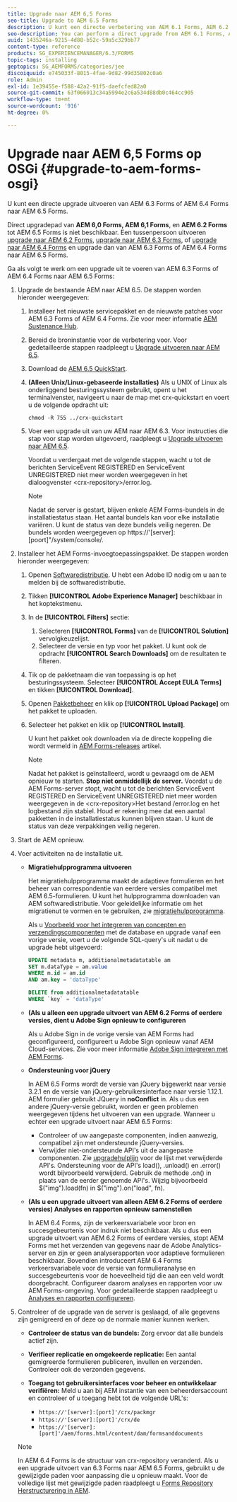 ```yaml
---
title: Upgrade naar AEM 6,5 Forms
seo-title: Upgrade to AEM 6.5 Forms
description: U kunt een directe verbetering van AEM 6.1 Forms, AEM 6.2 Forms, en LiveCycle ES4 SP1 aan AEM 6.3 Forms uitvoeren.
seo-description: You can perform a direct upgrade from AEM 6.1 Forms, AEM 6.2 Forms, and LiveCycle ES4 SP1 to AEM 6.3 Forms.
uuid: 1435246a-9215-4d88-b52c-59a5c329bb77
content-type: reference
products: SG_EXPERIENCEMANAGER/6.3/FORMS
topic-tags: installing
geptopics: SG_AEMFORMS/categories/jee
discoiquuid: e745033f-8015-4fae-9d82-99d35802c0a6
role: Admin
exl-id: 1e39455e-f588-42a2-91f5-daefcfed82a0
source-git-commit: 63f066013c34a5994e2c6a534d88db0c464cc905
workflow-type: tm+mt
source-wordcount: '916'
ht-degree: 0%

---
```


# Upgrade naar AEM 6,5 Forms op OSGi {#upgrade-to-aem-forms-osgi}

U kunt een directe upgrade uitvoeren van AEM 6.3 Forms of AEM 6.4 Forms naar AEM 6.5 Forms.

Direct upgradepad van **AEM 6,0 Forms, AEM 6,1 Forms**, en **AEM 6.2 Forms** tot AEM 6.5 Forms is niet beschikbaar. Een tussenpersoon uitvoeren [upgrade naar AEM 6.2 Forms](https://helpx.adobe.com/experience-manager/6-2/forms/using/upgrade.html), [upgrade naar AEM 6.3 Forms](https://helpx.adobe.com/experience-manager/6-3/forms/using/upgrade.html), of [upgrade naar AEM 6.4 Forms](/help/forms/using/upgrade.md) en upgrade dan van AEM 6.3 Forms of AEM 6.4 Forms naar AEM 6.5 Forms.

Ga als volgt te werk om een upgrade uit te voeren van AEM 6.3 Forms of AEM 6.4 Forms naar AEM 6.5 Forms:

1. Upgrade de bestaande AEM naar AEM 6.5. De stappen worden hieronder weergegeven:

   1. Installeer het nieuwste servicepakket en de nieuwste patches voor AEM 6.3 Forms of AEM 6.4 Forms. Zie voor meer informatie [AEM Sustenance Hub](https://helpx.adobe.com/experience-manager/aem-releases-updates.html).
   1. Bereid de broninstantie voor de verbetering voor. Voor gedetailleerde stappen raadpleegt u [Upgrade uitvoeren naar AEM 6.5](/help/sites-deploying/upgrade.md).
   1. Download de [AEM 6.5 QuickStart](/help/sites-deploying/deploy.md#getting%20the%20software).
   1. **(Alleen Unix/Linux-gebaseerde installaties)** Als u UNIX of Linux als onderliggend besturingssysteem gebruikt, opent u het terminalvenster, navigeert u naar de map met crx-quickstart en voert u de volgende opdracht uit:

      `chmod -R 755 ../crx-quickstart`

   1. Voer een upgrade uit van uw AEM naar AEM 6.3. Voor instructies die stap voor stap worden uitgevoerd, raadpleegt u [Upgrade uitvoeren naar AEM 6.5](/help/sites-deploying/upgrade.md).

      Voordat u verdergaat met de volgende stappen, wacht u tot de berichten ServiceEvent REGISTERED en ServiceEvent UNREGISTERED niet meer worden weergegeven in het dialoogvenster &lt;crx-repository>/error.log.

      >[!NOTE]
      >
      >Nadat de server is gestart, blijven enkele AEM Forms-bundels in de installatiestatus staan. Het aantal bundels kan voor elke installatie variëren. U kunt de status van deze bundels veilig negeren. De bundels worden weergegeven op https://&#39;[server]:[poort]&quot;/system/console/.

1. Installeer het AEM Forms-invoegtoepassingspakket. De stappen worden hieronder weergegeven:

   1. Openen [Softwaredistributie](https://experience.adobe.com/downloads). U hebt een Adobe ID nodig om u aan te melden bij de softwaredistributie.
   1. Tikken **[!UICONTROL Adobe Experience Manager]** beschikbaar in het koptekstmenu.
   1. In de **[!UICONTROL Filters]** sectie:
      1. Selecteren **[!UICONTROL Forms]** van de **[!UICONTROL Solution]** vervolgkeuzelijst.
      1. Selecteer de versie en typ voor het pakket. U kunt ook de opdracht **[!UICONTROL Search Downloads]** om de resultaten te filteren.
   1. Tik op de pakketnaam die van toepassing is op het besturingssysteem. Selecteer **[!UICONTROL Accept EULA Terms]** en tikken **[!UICONTROL Download]**.
   1. Openen [Pakketbeheer](https://experienceleague.adobe.com/docs/experience-manager-65/administering/contentmanagement/package-manager.html)  en klik op **[!UICONTROL Upload Package]** om het pakket te uploaden.
   1. Selecteer het pakket en klik op **[!UICONTROL Install]**.

      U kunt het pakket ook downloaden via de directe koppeling die wordt vermeld in [AEM Forms-releases](https://helpx.adobe.com/aem-forms/kb/aem-forms-releases.html) artikel.

      >[!NOTE]
      >
      >Nadat het pakket is geïnstalleerd, wordt u gevraagd om de AEM opnieuw te starten. **Stop niet onmiddellijk de server.** Voordat u de AEM Forms-server stopt, wacht u tot de berichten ServiceEvent REGISTERED en ServiceEvent UNREGISTERED niet meer worden weergegeven in de &lt;crx-repository>Het bestand /error.log en het logbestand zijn stabiel. Houd er rekening mee dat een aantal pakketten in de installatiestatus kunnen blijven staan. U kunt de status van deze verpakkingen veilig negeren.

1. Start de AEM opnieuw.

1. Voer activiteiten na de installatie uit.

   * **Migratiehulpprogramma uitvoeren**

      Het migratiehulpprogramma maakt de adaptieve formulieren en het beheer van correspondentie van eerdere versies compatibel met AEM 6.5-formulieren. U kunt het hulpprogramma downloaden van AEM softwaredistributie. Voor geleidelijke informatie om het migratienut te vormen en te gebruiken, zie [migratiehulpprogramma](../../forms/using/migration-utility.md).

      Als u [Voorbeeld voor het integreren van concepten en verzendingscomponenten](https://helpx.adobe.com/experience-manager/6-3/forms/using/integrate-draft-submission-database.html) met de database en upgrade vanaf een vorige versie, voert u de volgende SQL-query&#39;s uit nadat u de upgrade hebt uitgevoerd:

      ```sql
      UPDATE metadata m, additionalmetadatatable am
      SET m.dataType = am.value
      WHERE m.id = am.id
      AND am.key = 'dataType'
      ```

      ```sql
      DELETE from additionalmetadatatable
      WHERE `key` = 'dataType'
      ```

   * **(Als u alleen een upgrade uitvoert van AEM 6.2 Forms of eerdere versies, dient u Adobe Sign opnieuw te configureren**

      Als u Adobe Sign in de vorige versie van AEM Forms had geconfigureerd, configureert u Adobe Sign opnieuw vanaf AEM Cloud-services. Zie voor meer informatie [Adobe Sign integreren met AEM Forms](../../forms/using/adobe-sign-integration-adaptive-forms.md).

   * **Ondersteuning voor jQuery**

      In AEM 6.5 Forms wordt de versie van jQuery bijgewerkt naar versie 3.2.1 en de versie van jQuery-gebruikersinterface naar versie 1.12.1. AEM formulier gebruikt JQuery in **noConflict** in. Als u dus een andere jQuery-versie gebruikt, worden er geen problemen weergegeven tijdens het uitvoeren van een upgrade. Wanneer u echter een upgrade uitvoert naar AEM 6.5 Forms:

      * Controleer of uw aangepaste componenten, indien aanwezig, compatibel zijn met ondersteunde jQuery-versies.
      * Verwijder niet-ondersteunde API&#39;s uit de aangepaste componenten. Zie [upgradehulplijn](https://jquery.com/upgrade-guide/3.0/) voor de lijst met verwijderde API&#39;s. Ondersteuning voor de API&#39;s load(), .unload() en .error() wordt bijvoorbeeld verwijderd. Gebruik de methode .on() in plaats van de eerder genoemde API&#39;s. Wijzig bijvoorbeeld $(&quot;img&quot;).load(fn) in $(&quot;img&quot;).on(&quot;load&quot;, fn).
   * **(Als u een upgrade uitvoert van alleen AEM 6.2 Forms of eerdere versies) Analyses en rapporten opnieuw samenstellen**

      In AEM 6.4 Forms, zijn de verkeersvariabele voor bron en succesgebeurtenis voor indruk niet beschikbaar. Als u dus een upgrade uitvoert van AEM 6.2 Forms of eerdere versies, stopt AEM Forms met het verzenden van gegevens naar de Adobe Analytics-server en zijn er geen analyserapporten voor adaptieve formulieren beschikbaar. Bovendien introduceert AEM 6.4 Forms verkeersvariabele voor de versie van formulieranalyse en succesgebeurtenis voor de hoeveelheid tijd die aan een veld wordt doorgebracht. Configureer daarom analyses en rapporten voor uw AEM Forms-omgeving. Voor gedetailleerde stappen raadpleegt u [Analyses en rapporten configureren](../../forms/using/configure-analytics-forms-documents.md).


1. Controleer of de upgrade van de server is geslaagd, of alle gegevens zijn gemigreerd en of deze op de normale manier kunnen werken.

   * **Controleer de status van de bundels:** Zorg ervoor dat alle bundels actief zijn.
   * **Verifieer replicatie en omgekeerde replicatie:** Een aantal gemigreerde formulieren publiceren, invullen en verzenden. Controleer ook de verzonden gegevens.
   * **Toegang tot gebruikersinterfaces voor beheer en ontwikkelaar verifiëren:** Meld u aan bij AEM instantie van een beheerdersaccount en controleer of u toegang hebt tot de volgende URL&#39;s:

      * `https://'[server]:[port]'/crx/packmgr`
      * `https://'[server]:[port]'/crx/de`
      * `https://'[server]:[port]'/aem/forms.html/content/dam/formsanddocuments`

   >[!NOTE]
   In AEM 6.4 Forms is de structuur van crx-repository veranderd. Als u een upgrade uitvoert van 6.3 Forms naar AEM 6.5 Forms, gebruikt u de gewijzigde paden voor aanpassing die u opnieuw maakt. Voor de volledige lijst met gewijzigde paden raadpleegt u [Forms Repository Herstructurering in AEM](/help/sites-deploying/forms-repository-restructuring-in-aem-6-5.md).
